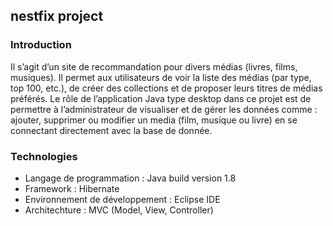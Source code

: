 ## nestfix project

### Introduction
Il s’agit d’un site de recommandation pour divers médias (livres, films, musiques). Il permet aux utilisateurs de voir la liste des médias (par type, top 100, etc.), de créer des collections et de proposer leurs titres de médias préférés.
Le rôle de l’application Java type desktop dans ce projet est de permettre à l’administrateur de visualiser et de gérer les données comme :  ajouter, supprimer ou modifier un media (film, musique ou livre) en se connectant directement avec la base de donnée.

### Technologies
-	Langage de programmation : Java build version 1.8
-	Framework : Hibernate
-	Environnement de développement : Eclipse IDE
- Architechture : MVC (Model, View, Controller)
